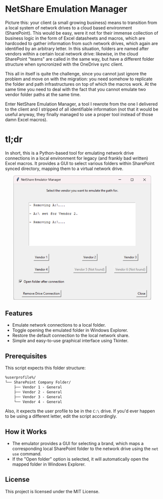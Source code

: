 # NetShare Emulation Manager

Picture this: your client (a small growing business) means to transition from a local system of network drives to a cloud based environment (SharePoint). This would be easy, were it not for their immense collection of business logic in the form of Excel datasheets and macros, which are hardcoded to gather information from such network drives, which again are identified by an arbitrary letter. In this situation, folders are named after vendors within a certain local network drive: likewise, in the cloud SharePoint "teams" are called in the same way, but have a different folder structure when syncronized with the OneDrive sync client.

This all in itself is quite the challenge, since you cannot just ignore the problem and move on with the migration: you need somehow to replicate the folder and path infrastructures on top of which the macros work. At the same time you need to deal with the fact that you cannot emulate two vendor folder paths at the same time.

Enter NetShare Emulation Manager, a tool I rewrote from the one I delivered to the client and I stripped of all identifiable information (not that it would be useful anyway, they finally managed to use a proper tool instead of those damn Excel macros).

# tl;dr

In short, this is a Python-based tool for emulating network drive connections in a local environment for legacy (and frankly bad written) Excel macros. It provides a GUI to select various folders within SharePoint synced directory, mapping them to a virtual network drive.

<p align="center">
    <img src="github/netshare-emulator-manager_screenshot.png" width="450">
</p>

## Features

- Emulate network connections to a local folder.
- Toggle opening the emulated folder in Windows Explorer.
- Restore the default connection to the local network share.
- Simple and easy-to-use graphical interface using Tkinter.

## Prerequisites

This script expects this folder structure:
```
%userprofile%/
└── SharePoint Company Folder/
    ├── Vendor 1 - General
    ├── Vendor 2 - General
    ├── Vendor 3 - General
    └── Vendor 4 - General
```

Also, it expects the user profile to be in the `C:\` drive. If you'd ever happen to be using a different letter, edit the script accordingly.

## How it Works

- The emulator provides a GUI for selecting a brand, which maps a corresponding local SharePoint folder to the network drive using the `net use` command.
- If the "Open folder" option is selected, it will automatically open the mapped folder in Windows Explorer.

## License

This project is licensed under the MIT License.
